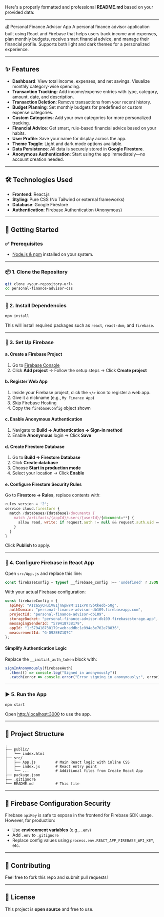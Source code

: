 Here's a properly formatted and professional **README.md** based on your provided data:

---

💰 Personal Finance Advisor App
A personal finance advisor application built using React and Firebase that helps users track income and expenses, plan monthly budgets, receive smart financial advice, and manage their financial profile. Supports both light and dark themes for a personalized experience.

---

## ✨ Features

* **Dashboard**: View total income, expenses, and net savings. Visualize monthly category-wise spending.
* **Transaction Tracking**: Add income/expense entries with type, category, amount, date, and description.
* **Transaction Deletion**: Remove transactions from your recent history.
* **Budget Planning**: Set monthly budgets for predefined or custom expense categories.
* **Custom Categories**: Add your own categories for more personalized tracking.
* **Financial Advice**: Get smart, rule-based financial advice based on your habits.
* **User Profile**: Save your name for display across the app.
* **Theme Toggle**: Light and dark mode options available.
* **Data Persistence**: All data is securely stored in **Google Firestore**.
* **Anonymous Authentication**: Start using the app immediately—no account creation needed.

---

## 🛠 Technologies Used

* **Frontend**: React.js
* **Styling**: Pure CSS (No Tailwind or external frameworks)
* **Database**: Google Firestore
* **Authentication**: Firebase Authentication (Anonymous)

---

## 🚀 Getting Started

### ✅ Prerequisites

* [Node.js & npm](https://nodejs.org/) installed on your system.

---

### 📦 1. Clone the Repository

```bash
git clone <your-repository-url>
cd personal-finance-advisor-css
```

---

### 📁 2. Install Dependencies

```bash
npm install
```

This will install required packages such as `react`, `react-dom`, and `firebase`.

---

### 🔧 3. Set Up Firebase

#### a. Create a Firebase Project

1. Go to [Firebase Console](https://console.firebase.google.com/)
2. Click **Add project** → Follow the setup steps → Click **Create project**

#### b. Register Web App

1. Inside your Firebase project, click the `</>` icon to register a web app.
2. Give it a nickname (e.g., `My Finance App`)
3. Skip Firebase Hosting
4. Copy the `firebaseConfig` object shown

#### c. Enable Anonymous Authentication

1. Navigate to **Build → Authentication → Sign-in method**
2. Enable **Anonymous** login → Click **Save**

#### d. Create Firestore Database

1. Go to **Build → Firestore Database**
2. Click **Create database**
3. Choose **Start in production mode**
4. Select your location → Click **Enable**

#### e. Configure Firestore Security Rules

Go to **Firestore → Rules**, replace contents with:

```js
rules_version = '2';
service cloud.firestore {
  match /databases/{database}/documents {
    match /artifacts/{appId}/users/{userId}/{document=**} {
      allow read, write: if request.auth != null && request.auth.uid == userId;
    }
  }
}
```

Click **Publish** to apply.

---

### 🧠 4. Configure Firebase in React App

Open `src/App.js` and replace this line:

```js
const firebaseConfig = typeof __firebase_config !== 'undefined' ? JSON.parse(__firebase_config) : {};
```

With your actual Firebase configuration:

```js
const firebaseConfig = {
  apiKey: "AIzaSyCHuiV81jnGpwYMT111xPKTSbXkeob-50g",
  authDomain: "personal-finance-advisor-db109.firebaseapp.com",
  projectId: "personal-finance-advisor-db109",
  storageBucket: "personal-finance-advisor-db109.firebasestorage.app",
  messagingSenderId: "579418738179",
  appId: "1:579418738179:web:addbc1e094a3e702e78836",
  measurementId: "G-D9ZEEZ1Q7C"
};
```

#### Simplify Authentication Logic

Replace the `__initial_auth_token` block with:

```js
signInAnonymously(firebaseAuth)
  .then(() => console.log("Signed in anonymously"))
  .catch(error => console.error("Error signing in anonymously:", error));
```

---

### ▶ 5. Run the App

```bash
npm start
```

Open [http://localhost:3000](http://localhost:3000) to use the app.

---

## 🧾 Project Structure

```
.
├── public/
│   └── index.html
├── src/
│   ├── App.js         # Main React logic with inline CSS
│   ├── index.js       # React entry point
│   └── ...            # Additional files from Create React App
├── package.json
├── .gitignore
└── README.md          # This file
```

---

## 🔐 Firebase Configuration Security

Firebase `apiKey` is safe to expose in the frontend for Firebase SDK usage. However, for production:

* Use **environment variables** (e.g., `.env`)
* Add `.env` to `.gitignore`
* Replace config values using `process.env.REACT_APP_FIREBASE_API_KEY`, etc.

---

## 🤝 Contributing

Feel free to fork this repo and submit pull requests!

---

## 📄 License

This project is **open source** and free to use.



